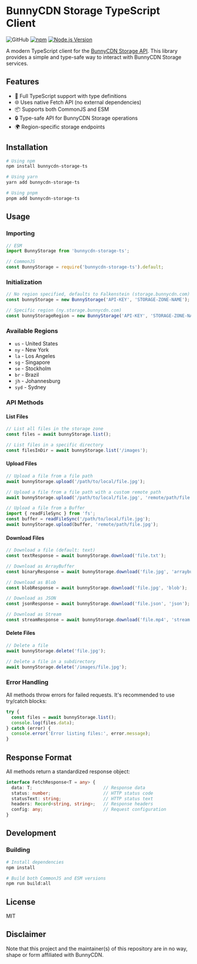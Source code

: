 # BunnyCDN Storage TypeScript Client

![GitHub](https://img.shields.io/github/license/bynarig/bunnycdn-storage-ts?style=flat-square) 
[![npm](https://img.shields.io/npm/v/bunnycdn-storage-ts?style=flat-square)](https://www.npmjs.com/package/bunnycdn-storage-ts)
[![Node.js Version](https://img.shields.io/node/v/bunnycdn-storage-ts?style=flat-square)](https://www.npmjs.com/package/bunnycdn-storage-ts)

A modern TypeScript client for the [BunnyCDN Storage API](https://bunnycdn.com/documentation/storage-api). This library provides a simple and type-safe way to interact with BunnyCDN Storage services.

## Features

- 🔄 Full TypeScript support with type definitions
- 🌐 Uses native Fetch API (no external dependencies)
- 📦 Supports both CommonJS and ESM
- 🔒 Type-safe API for BunnyCDN Storage operations
- 🌍 Region-specific storage endpoints

## Installation

```bash
# Using npm
npm install bunnycdn-storage-ts

# Using yarn
yarn add bunnycdn-storage-ts

# Using pnpm
pnpm add bunnycdn-storage-ts
```

## Usage

### Importing

```ts
// ESM
import BunnyStorage from 'bunnycdn-storage-ts';

// CommonJS
const BunnyStorage = require('bunnycdn-storage-ts').default;
```

### Initialization

```ts
// No region specified, defaults to Falkenstein (storage.bunnycdn.com)
const bunnyStorage = new BunnyStorage('API-KEY', 'STORAGE-ZONE-NAME');

// Specific region (ny.storage.bunnycdn.com)
const bunnyStorageRegion = new BunnyStorage('API-KEY', 'STORAGE-ZONE-NAME', 'ny');
```

### Available Regions

- `us` - United States
- `ny` - New York
- `la` - Los Angeles
- `sg` - Singapore
- `se` - Stockholm
- `br` - Brazil
- `jh` - Johannesburg
- `syd` - Sydney

### API Methods

#### List Files

```ts
// List all files in the storage zone
const files = await bunnyStorage.list();

// List files in a specific directory
const filesInDir = await bunnyStorage.list('/images');
```

#### Upload Files

```ts
// Upload a file from a file path
await bunnyStorage.upload('/path/to/local/file.jpg');

// Upload a file from a file path with a custom remote path
await bunnyStorage.upload('/path/to/local/file.jpg', 'remote/path/file.jpg');

// Upload a file from a Buffer
import { readFileSync } from 'fs';
const buffer = readFileSync('/path/to/local/file.jpg');
await bunnyStorage.upload(buffer, 'remote/path/file.jpg');
```

#### Download Files

```ts
// Download a file (default: text)
const textResponse = await bunnyStorage.download('file.txt');

// Download as ArrayBuffer
const binaryResponse = await bunnyStorage.download('file.jpg', 'arraybuffer');

// Download as Blob
const blobResponse = await bunnyStorage.download('file.jpg', 'blob');

// Download as JSON
const jsonResponse = await bunnyStorage.download('file.json', 'json');

// Download as Stream
const streamResponse = await bunnyStorage.download('file.mp4', 'stream');
```

#### Delete Files

```ts
// Delete a file
await bunnyStorage.delete('file.jpg');

// Delete a file in a subdirectory
await bunnyStorage.delete('/images/file.jpg');
```

### Error Handling

All methods throw errors for failed requests. It's recommended to use try/catch blocks:

```ts
try {
  const files = await bunnyStorage.list();
  console.log(files.data);
} catch (error) {
  console.error('Error listing files:', error.message);
}
```

## Response Format

All methods return a standardized response object:

```ts
interface FetchResponse<T = any> {
  data: T;                           // Response data
  status: number;                    // HTTP status code
  statusText: string;                // HTTP status text
  headers: Record<string, string>;   // Response headers
  config: any;                       // Request configuration
}
```

## Development

### Building

```bash
# Install dependencies
npm install

# Build both CommonJS and ESM versions
npm run build:all
```

## License

MIT

## Disclaimer

Note that this project and the maintainer(s) of this repository are in no way, shape or form affiliated with BunnyCDN.
